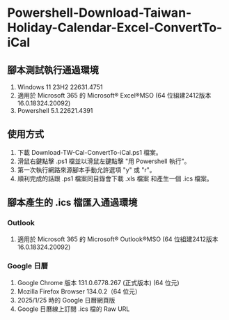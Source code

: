 # Powershell-Download-Taiwan-Holiday-Calendar-Excel-ConvertTo-iCal
## 腳本測試執行通過環境
1. Windows 11 23H2 22631.4751
2. 適用於 Microsoft 365 的 Microsoft® Excel®MSO (64 位組建2412版本 16.0.18324.20092) 
3. Powershell 5.1.22621.4391

## 使用方式
1. 下載 Download-TW-Cal-ConvertTo-iCal.ps1 檔案。
2. 滑鼠右鍵點擊 .ps1 檔並以滑鼠左鍵點擊 "用 Powershell 執行"。
3. 第一次執行網路來源腳本手動允許選項 "y" 或 "r"。
4. 順利完成的話跟 .ps1 檔案同目錄會下載 .xls 檔案 和產生一個 .ics 檔案。

## 腳本產生的 .ics 檔匯入通過環境
### Outlook
1. 適用於 Microsoft 365 的 Microsoft® Outlook®MSO (64 位組建2412版本 16.0.18324.20092)
### Google 日曆
1. Google Chrome 版本 131.0.6778.267 (正式版本) (64 位元)
2. Mozilla Firefox Browser 134.0.2（64 位元）
3. 2025/1/25 時的 Google 日曆網頁版
4. Google 日曆線上訂閱 .ics 檔的 Raw URL
